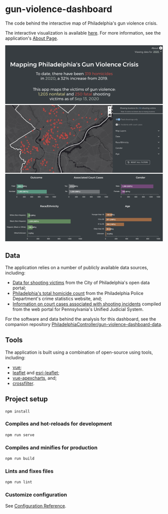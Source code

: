 # gun-violence-dashboard

The code behind the interactive map of Philadelphia's gun violence crisis. 

The interactive visualization is available [here](https://controller.phila.gov/philadelphia-audits/mapping-gun-violence/#/).
For more information, see the application's [About Page](https://controller.phila.gov/philadelphia-audits/mapping-gun-violence/#/about).

![Application Banner](public/banner.png)
![The Map of Shooting Victims](public/map.png)
![The Dashboard of Charts](public/charts.png)

## Data

The application relies on a number of publicly available data sources, including: 

- [Data for shooting victims](https://www.opendataphilly.org/dataset/shooting-victims) from the City of Philadelphia's open data portal;
- [Philadelphia's total homicide count](https://www.phillypolice.com/crime-maps-stats/) from the Philadelphia Police Department's crime statistics website, and;
- [Information on court cases associated with shooting incidents](https://ujsportal.pacourts.us/DocketSheets/MC.aspx) compiled from the web portal for Pennsylvania's Unified Judicial System.

For the software and data behind the analysis for this dashboard, see the companion repository [PhiladelphiaController/gun-violence-dashboard-data](https://github.com/PhiladelphiaController/gun-violence-dashboard-data).

## Tools

The application is built using a combination of open-source using tools, including:

- [vue](https://github.com/vuejs/vue);
- [leaflet](https://github.com/Leaflet/Leaflet) and [esri-leaflet](https://github.com/Esri/esri-leaflet);
- [vue-apexcharts](https://github.com/apexcharts/vue-apexcharts), and;
- [crossfilter](https://github.com/crossfilter/crossfilter).

## Project setup
```
npm install
```

### Compiles and hot-reloads for development
```
npm run serve
```

### Compiles and minifies for production
```
npm run build
```

### Lints and fixes files
```
npm run lint
```

### Customize configuration
See [Configuration Reference](https://cli.vuejs.org/config/).
